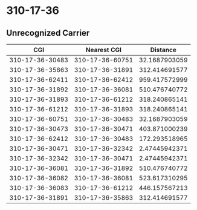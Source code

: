 # 310-17-36
## Unrecognized Carrier


| CGI | Nearest CGI | Distance |
|-----|-------------|----------|
| 310-17-36-30483 | 310-17-36-60751 | 32.1687903059 |
| 310-17-36-35863 | 310-17-36-31891 | 312.414691577 |
| 310-17-36-62411 | 310-17-36-62412 | 959.417572999 |
| 310-17-36-31892 | 310-17-36-36081 | 510.476740772 |
| 310-17-36-31893 | 310-17-36-61212 | 318.240865141 |
| 310-17-36-61212 | 310-17-36-31893 | 318.240865141 |
| 310-17-36-60751 | 310-17-36-30483 | 32.1687903059 |
| 310-17-36-30473 | 310-17-36-30471 | 403.871000239 |
| 310-17-36-62412 | 310-17-36-30483 | 172.293518965 |
| 310-17-36-30471 | 310-17-36-32342 | 2.47445942371 |
| 310-17-36-32342 | 310-17-36-30471 | 2.47445942371 |
| 310-17-36-36081 | 310-17-36-31892 | 510.476740772 |
| 310-17-36-36082 | 310-17-36-36081 | 523.617310295 |
| 310-17-36-36083 | 310-17-36-61212 | 446.157567213 |
| 310-17-36-31891 | 310-17-36-35863 | 312.414691577 |
